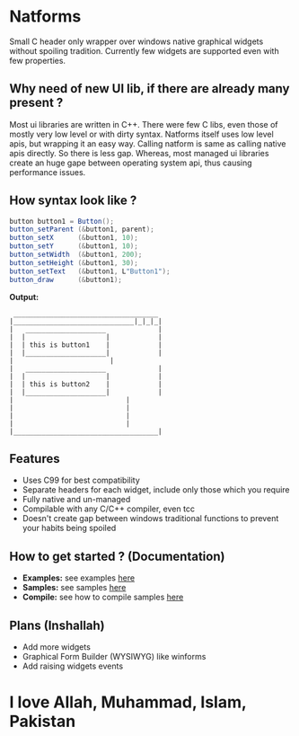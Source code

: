 # Natforms
Small C header only wrapper over windows native graphical widgets without spoiling tradition. Currently few widgets are supported even with few properties. 

## Why need of new UI lib, if there are already many present ?
Most ui libraries are written in C++. There were few C libs, even those of mostly very low level or with dirty syntax. Natforms itself uses low level apis, but wrapping it an easy way. Calling natform is same as calling native apis directly. So there is less gap. Whereas, most managed ui libraries create an huge gape between operating system api, thus causing performance issues.  
## How syntax look like ?
```csharp
button button1 = Button();
button_setParent (&button1, parent);
button_setX      (&button1, 10);
button_setY      (&button1, 10);
button_setWidth  (&button1, 200);
button_setHeight (&button1, 30);
button_setText   (&button1, L"Button1");
button_draw      (&button1);
```

**Output:**
```
 ____________________________________
|______________________________|_|_|_|
|   ____________________             |
|  |                    |            |
|  | this is button1    |            |
|  |____________________|            |
|  			             |
|   ____________________             |
|  |                    |            |
|  | this is button2    |            |
|  |____________________|            |
|		                     |
|		                     |
|		                     |
|		                     |
|____________________________________|
```

## Features
- Uses C99 for best compatibility
- Separate headers for each widget, include only those which you require
- Fully native and un-managed
- Compilable with any C/C++ compiler, even tcc
- Doesn't create gap between windows traditional functions to prevent your habits being spoiled 

## How to get started ? (Documentation)
- **Examples:** see examples [here](examples)
- **Samples:** see samples [here](doc)
- **Compile:** see how to compile samples [here](build.bat)

## Plans (Inshallah)
- Add more widgets
- Graphical Form Builder (WYSIWYG) like winforms
- Add raising widgets events

# I love Allah, Muhammad, Islam, Pakistan
